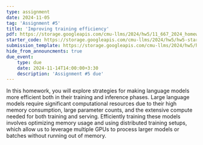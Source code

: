 ```yaml
---
type: assignment
date: 2024-11-05
tag: 'Assignment #5'
title: 'Improving training efficiency'
pdf: https://storage.googleapis.com/cmu-llms/2024/hw5/11_667_2024_homeworks-2.pdf
starter_code: https://storage.googleapis.com/cmu-llms/2024/hw5/hw5-starter.zip
submission_template: https://storage.googleapis.com/cmu-llms/2024/hw5/homework5_submission_template.tex
hide_from_announcments: true
due_event: 
    type: due
    date: 2024-11-14T14:00:00+3:30
    description: 'Assignment #5 due'
---
```


In this homework, you will explore strategies for making language models more efficient both in their training and inference phases. Large language models require significant computational resources due to their high memory consumption, large parameter counts, and the extensive compute needed for both training and serving. Efficiently training these models involves optimizing memory usage and using distributed training setups, which allow us to leverage multiple GPUs to process larger models or batches without running out of memory.
